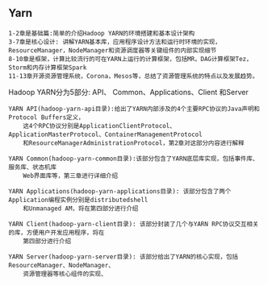 ## Yarn

    1-2章是基础篇:简单的介绍Hadoop YARN的环境搭建和基本设计架构
    3-7章是核心设计: 讲解YARN基本库，应用程序设计方法和运行时环境的实现，ResourceManager，NodeManager和资源调度器等关键组件的内部实现细节
    8-10章是框架，计算比较流行的可在YARN上运行的计算框架，包括MR，DAG计算框架Tez，Storm和内存计算框架Spark
    11-13章开源资源管理系统，Corona，Mesos等，总结了资源管理系统的特点以及发展趋势。
    
Hadoop YARN分为5部分: API、 Common、Applications、Client 和Server

    YARN API(hadoop-yarn-api目录):给出了YARN内部涉及的4个主要RPC协议的Java声明和Protocol Buffers定义，
        这4个RPC协议分别是ApplicationClientProtocol、ApplicationMasterProtocol、ContainerManagementProtocol
        和ResourceManagerAdministrationProtocol，第2章对这部分内容进行解释
    
    YARN Common(hadoop-yarn-common目录):该部分包含了YARN底层库实现，包括事件库、服务库、状态机库
        Web界面库等，第三章进行详细介绍
    
    YARN Applications(hadoop-yarn-applications目录): 该部分包含了两个Application编程实例分别是distributedshell
        和Unmanaged AM，将在第四部分进行介绍
    
    YARN Client(hadoop-yarn-client目录): 该部分封装了几个与YARN RPC协议交互相关的库，方便用户开发应用程序，将在
        第四部分进行介绍
    
    YARN Server(hadoop-yarn-server目录): 该部分给出了YARN的核心实现，包括ResourceManager、NodeManager、
        资源管理器等核心组件的实现、
    